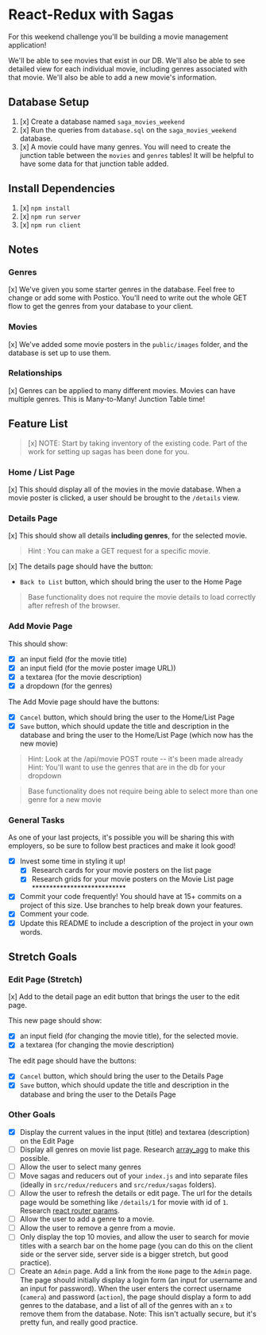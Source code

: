 # React-Redux with Sagas

For this weekend challenge you'll be building a movie management application!

We'll be able to see movies that exist in our DB. We'll also be able to see detailed view for each individual movie, including genres associated with that movie. We'll also be able to add a new movie's information.

## Database Setup

1. [x] Create a database named `saga_movies_weekend`
2. [x] Run the queries from `database.sql` on the `saga_movies_weekend` database.
3. [x] A movie could have many genres. You will need to create the junction table between the `movies` and `genres` tables! It will be helpful to have some data for that junction table added.

## Install Dependencies

1. [x] `npm install`
2. [x] `npm run server`
3. [x] `npm run client`

## Notes

### Genres
[x] We've given you some starter genres in the database. Feel free to change or add some with Postico. You'll need to write out the whole GET flow to get the genres from your database to your client.
 
### Movies
[x] We've added some movie posters in the `public/images` folder, and the database is set up to use them.

### Relationships
[x] Genres can be applied to many different movies. Movies can have multiple genres. This is Many-to-Many! Junction Table time!

## Feature List

> [x] NOTE: Start by taking inventory of the existing code. Part of the work for setting up sagas has been done for you.

### Home / List Page

[x] This should display all of the movies in the movie database. When a movie poster is clicked, a user should be brought to the `/details` view.

### Details Page

[x] This should show all details **including genres**, for the selected movie.

 > Hint : You can make a GET request for a specific movie.

[x] The details page should have the button:

- `Back to List` button, which should bring the user to the Home Page

> Base functionality does not require the movie details to load correctly after refresh of the browser.

### Add Movie Page

This should show:

- [x] an input field (for the movie title)
- [x] an input field (for the movie poster image URL))
- [x] a textarea (for the movie description)
- [x] a dropdown (for the genres)

The Add Movie page should have the buttons:

- [x] `Cancel` button, which should bring the user to the Home/List Page
- [x] `Save` button, which should update the title and description in the database and bring the user to the Home/List Page (which now has the new movie)

> Hint: Look at the /api/movie POST route -- it's been made already
> Hint: You'll want to use the genres that are in the db for your dropdown

> Base functionality does not require being able to select more than one genre for a new movie

### General Tasks

As one of your last projects, it's possible you will be sharing this with employers, so be sure to follow best practices and make it look good!

- [x] Invest some time in styling it up!
    - [x] Research cards for your movie posters on the list page
    - [x] Research grids for your movie posters on the Movie List page ***************************
- [x] Commit your code frequently! You should have at 15+ commits on a project of this size. Use branches to help break down your features.
- [x] Comment your code.
- [x] Update this README to include a description of the project in your own words.

## Stretch Goals

### Edit Page (Stretch)
[x] Add to the detail page an edit button that brings the user to the edit page.

This new page should show:

- [x] an input field (for changing the movie title), for the selected movie.
- [x] a textarea (for changing the movie description)

The edit page should have the buttons:

- [x] `Cancel` button, which should bring the user to the Details Page
- [x] `Save` button, which should update the title and description in the database and bring the user to the Details Page

### Other Goals

- [x] Display the current values in the input (title) and textarea (description) on the Edit Page
- [ ] Display all genres on movie list page. Research [array_agg](https://stackoverflow.com/questions/43458174/how-to-save-and-return-javascript-object-with-subarray-in-normalized-sql) to make this possible.
- [ ] Allow the user to select many genres
- [ ] Move sagas and reducers out of your `index.js` and into separate files (ideally in `src/redux/reducers` and `src/redux/sagas` folders).
- [ ] Allow the user to refresh the details or edit page. The url for the details page would be something like `/details/1` for movie with id of `1`. Research [react router params](https://reacttraining.com/react-router/web/example/url-params).
- [ ] Allow the user to add a genre to a movie.
- [ ] Allow the user to remove a genre from a movie.
- [ ] Only display the top 10 movies, and allow the user to search for movie titles with a search bar on the home page (you can do this on the client side or the server side, server side is a bigger stretch, but good practice).
- [ ] Create an `Admin` page. Add a link from the `Home` page to the `Admin` page. The page should initially display a login form (an input for username and an input for password). When the user enters the correct username (`camera`) and password (`action`), the page should display a form to add genres to the database, and a list of all of the genres with an `x` to remove them from the database. Note: This isn't actually secure, but it's pretty fun, and really good practice.
